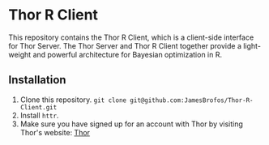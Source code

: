 # Thor R Client

This repository contains the Thor R Client, which is a client-side interface for Thor Server. The Thor Server and Thor R Client together provide a light-weight and powerful architecture for Bayesian optimization in R.

## Installation

1. Clone this repository. `git clone git@github.com:JamesBrofos/Thor-R-Client.git`
2. Install `httr`.
3. Make sure you have signed up for an account with Thor by visiting Thor's website: [Thor](http://127.0.0.1:5000/)

